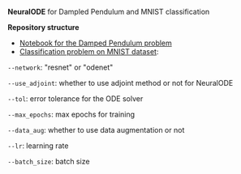 **NeuralODE** for Dampled Pendulum and MNIST classification

**Repository structure**

- [Notebook for the Damped Pendulum problem](/src/Damped%20Pendulum/)
- [Classification problem on MNIST dataset](/src/main.py):

```--network```: "resnet" or "odenet"

```--use_adjoint```: whether to use adjoint method or not for NeuralODE

```--tol```: error tolerance for the ODE solver

```--max_epochs```: max epochs for training

```--data_aug```: whether to use data augmentation or not

```--lr```: learning rate

```--batch_size```: batch size

